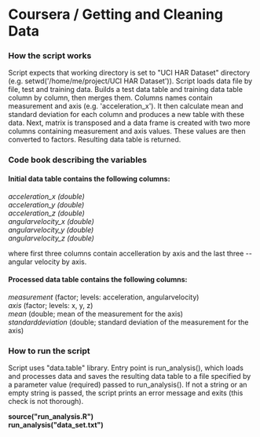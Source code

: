 # Coursera / Getting and Cleaning Data

### How the script works
 
 Script expects that working directory is set to "UCI HAR Dataset" directory (e.g. setwd('/home/me/project/UCI HAR Dataset')).
 Script loads data file by file, test and training data. Builds a test data table and training data table column by column, then merges them.
 Columns names contain measurement and axis (e.g. 'acceleration_x').
 It then calculate mean and standard deviation for each column and produces a new table with these data.
 Next, matrix is transposed and a data frame is created with two more columns containing measurement and axis values. These values are then converted to factors.
 Resulting data table is returned.
 
### Code book describing the variables
 
#### Initial data table contains the following columns:
 
 <i>
 acceleration_x (double)<br/>
 acceleration_y (double)<br/>
 acceleration_z (double)<br/>
 angularvelocity_x (double)<br/>
 angularvelocity_y (double)<br/>
 angularvelocity_z (double)<br/>
 </i>
 
 where first three columns contain accelleration by axis and the last three -- angular velocity by axis.
 
#### Processed data table contains the following columns:

 <i>measurement</i>       (factor; levels: acceleration, angularvelocity)<br/>
 <i>axis</i>              (factor; levels: x, y, z)<br/>
 <i>mean</i>              (double; mean of the measurement for the axis)<br/>
 <i>standarddeviation</i> (double; standard deviation of the measurement for the axis)<br/>
 
### How to run the script
 Script uses "data.table" library.
 Entry point is run_analysis(), which loads and processes data and saves the resulting data table to a file specified by a parameter value (required) passed to run_analysis(). If not a string or an empty string is passed, the script prints an error message and exits (this check is not thorough).
 
 <b>
 source("run_analysis.R")<br/>
 run_analysis("data_set.txt")
 </b>
